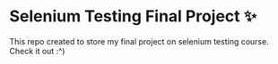 # Selenium Testing Final Project ✨
This repo created to store my final project on selenium testing course. Check it out :^)
